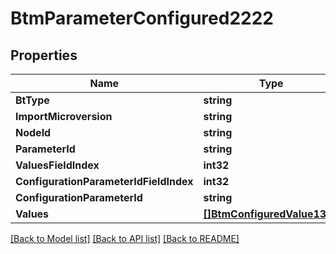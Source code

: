 # BtmParameterConfigured2222

## Properties

Name | Type | Description | Notes
------------ | ------------- | ------------- | -------------
**BtType** | **string** |  | [optional] 
**ImportMicroversion** | **string** |  | [optional] 
**NodeId** | **string** |  | [optional] 
**ParameterId** | **string** |  | [optional] 
**ValuesFieldIndex** | **int32** |  | [optional] 
**ConfigurationParameterIdFieldIndex** | **int32** |  | [optional] 
**ConfigurationParameterId** | **string** |  | [optional] 
**Values** | [**[]BtmConfiguredValue1341**](BTMConfiguredValue-1341.md) |  | [optional] 

[[Back to Model list]](../README.md#documentation-for-models) [[Back to API list]](../README.md#documentation-for-api-endpoints) [[Back to README]](../README.md)


